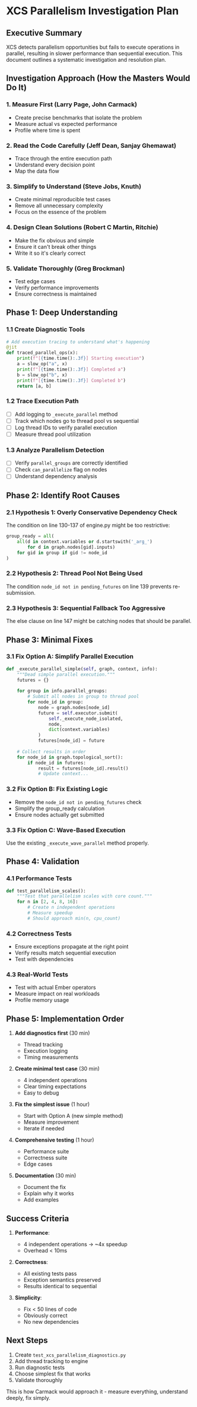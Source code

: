 # XCS Parallelism Investigation Plan

## Executive Summary
XCS detects parallelism opportunities but fails to execute operations in parallel, resulting in slower performance than sequential execution. This document outlines a systematic investigation and resolution plan.

## Investigation Approach (How the Masters Would Do It)

### 1. Measure First (Larry Page, John Carmack)
- Create precise benchmarks that isolate the problem
- Measure actual vs expected performance
- Profile where time is spent

### 2. Read the Code Carefully (Jeff Dean, Sanjay Ghemawat)
- Trace through the entire execution path
- Understand every decision point
- Map the data flow

### 3. Simplify to Understand (Steve Jobs, Knuth)
- Create minimal reproducible test cases
- Remove all unnecessary complexity
- Focus on the essence of the problem

### 4. Design Clean Solutions (Robert C Martin, Ritchie)
- Make the fix obvious and simple
- Ensure it can't break other things
- Write it so it's clearly correct

### 5. Validate Thoroughly (Greg Brockman)
- Test edge cases
- Verify performance improvements
- Ensure correctness is maintained

## Phase 1: Deep Understanding

### 1.1 Create Diagnostic Tools
```python
# Add execution tracing to understand what's happening
@jit
def traced_parallel_ops(x):
    print(f"[{time.time():.3f}] Starting execution")
    a = slow_op("a", x)
    print(f"[{time.time():.3f}] Completed a")
    b = slow_op("b", x)
    print(f"[{time.time():.3f}] Completed b")
    return [a, b]
```

### 1.2 Trace Execution Path
- [ ] Add logging to `_execute_parallel` method
- [ ] Track which nodes go to thread pool vs sequential
- [ ] Log thread IDs to verify parallel execution
- [ ] Measure thread pool utilization

### 1.3 Analyze Parallelism Detection
- [ ] Verify `parallel_groups` are correctly identified
- [ ] Check `can_parallelize` flag on nodes
- [ ] Understand dependency analysis

## Phase 2: Identify Root Causes

### 2.1 Hypothesis 1: Overly Conservative Dependency Check
The condition on line 130-137 of engine.py might be too restrictive:
```python
group_ready = all(
    all(d in context.variables or d.startswith('_arg_') 
        for d in graph.nodes[gid].inputs)
    for gid in group if gid != node_id
)
```

### 2.2 Hypothesis 2: Thread Pool Not Being Used
The condition `node_id not in pending_futures` on line 139 prevents re-submission.

### 2.3 Hypothesis 3: Sequential Fallback Too Aggressive
The else clause on line 147 might be catching nodes that should be parallel.

## Phase 3: Minimal Fixes

### 3.1 Fix Option A: Simplify Parallel Execution
```python
def _execute_parallel_simple(self, graph, context, info):
    """Dead simple parallel execution."""
    futures = {}
    
    for group in info.parallel_groups:
        # Submit all nodes in group to thread pool
        for node_id in group:
            node = graph.nodes[node_id]
            future = self.executor.submit(
                self._execute_node_isolated,
                node,
                dict(context.variables)
            )
            futures[node_id] = future
    
    # Collect results in order
    for node_id in graph.topological_sort():
        if node_id in futures:
            result = futures[node_id].result()
            # Update context...
```

### 3.2 Fix Option B: Fix Existing Logic
- Remove the `node_id not in pending_futures` check
- Simplify the group_ready calculation
- Ensure nodes actually get submitted

### 3.3 Fix Option C: Wave-Based Execution
Use the existing `_execute_wave_parallel` method properly.

## Phase 4: Validation

### 4.1 Performance Tests
```python
def test_parallelism_scales():
    """Test that parallelism scales with core count."""
    for n in [2, 4, 8, 16]:
        # Create n independent operations
        # Measure speedup
        # Should approach min(n, cpu_count)
```

### 4.2 Correctness Tests
- Ensure exceptions propagate at the right point
- Verify results match sequential execution
- Test with dependencies

### 4.3 Real-World Tests
- Test with actual Ember operators
- Measure impact on real workloads
- Profile memory usage

## Phase 5: Implementation Order

1. **Add diagnostics first** (30 min)
   - Thread tracking
   - Execution logging
   - Timing measurements

2. **Create minimal test case** (30 min)
   - 4 independent operations
   - Clear timing expectations
   - Easy to debug

3. **Fix the simplest issue** (1 hour)
   - Start with Option A (new simple method)
   - Measure improvement
   - Iterate if needed

4. **Comprehensive testing** (1 hour)
   - Performance suite
   - Correctness suite
   - Edge cases

5. **Documentation** (30 min)
   - Document the fix
   - Explain why it works
   - Add examples

## Success Criteria

1. **Performance**: 
   - 4 independent operations → ~4x speedup
   - Overhead < 10ms

2. **Correctness**:
   - All existing tests pass
   - Exception semantics preserved
   - Results identical to sequential

3. **Simplicity**:
   - Fix < 50 lines of code
   - Obviously correct
   - No new dependencies

## Next Steps

1. Create `test_xcs_parallelism_diagnostics.py`
2. Add thread tracking to engine
3. Run diagnostic tests
4. Choose simplest fix that works
5. Validate thoroughly

This is how Carmack would approach it - measure everything, understand deeply, fix simply.